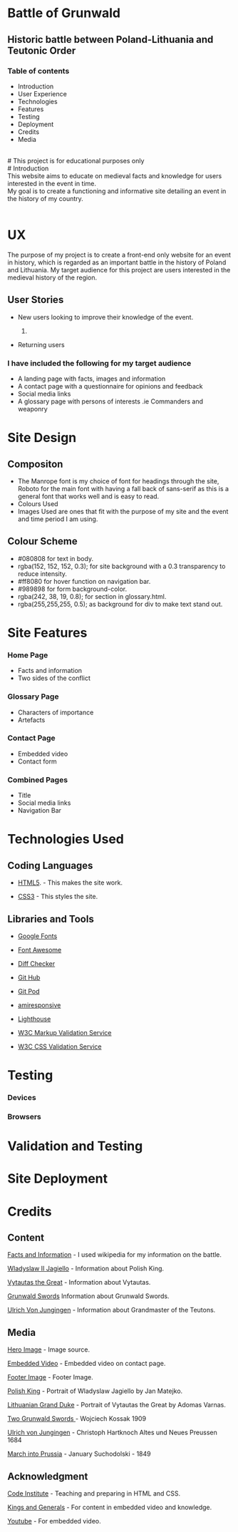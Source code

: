#   Battle of Grunwald 
## Historic battle between Poland-Lithuania and Teutonic Order
 ### Table of contents
* Introduction
* User Experience
* Technologies
* Features
* Testing
* Deployment
* Credits
* Media
<br>
# This project is for educational purposes only
<br>
# Introduction 
 <br>
 This website aims to educate on medieval facts and knowledge for users interested in the event in time.
 <br>
 My goal is to create a functioning and informative site detailing an event in the history of my country.
 <br>
 <br>



 # UX
The purpose of my project is to create a front-end only website for an event in history, which is regarded as an important battle in the history of Poland and Lithuania. 
My target audience for this project are users interested in the medieval history of the region.

## User Stories
* New users looking to improve their knowledge of the event.

    1.


* Returning users 
### I have included the following for my target audience

* A landing page with facts, images and information
* A contact page with a questionnaire for opinions and feedback
* Social media links 
* A glossary page with persons of interests .ie Commanders and weaponry

# Site Design

## Compositon
* The Manrope font is my choice of font for headings through the site, Roboto for the main font with having a fall back of sans-serif as this is a general font that works well and is easy to read.
* Colours Used
* Images Used are ones that fit with the purpose of my site and the event and time period I am using.

## Colour Scheme
* #080808 for text in body.
* rgba(152, 152, 152, 0.3); for site background with a 0.3 transparency to reduce intensity.
* #ff8080 for hover function on navigation bar.
* #989898 for form background-color.
* rgba(242, 38, 19, 0.8); for section in glossary.html.
* rgba(255,255,255, 0.5); as background for div to make text stand out.

# Site Features
### Home Page 
* Facts and information
* Two sides of the conflict
### Glossary Page
* Characters of importance
* Artefacts
### Contact Page
* Embedded video
* Contact form
### Combined Pages
* Title
* Social media links
* Navigation Bar

# Technologies Used

## Coding Languages
* [HTML5](https://en.wikipedia.org/wiki/HTML5 "Wikipedia page for HTML5 Coding Language"). - This makes the site work.

* [CSS3](https://en.wikipedia.org/wiki/CSS "Wikipedia page for CSS3 Styling Language") - This styles the site.

## Libraries and Tools 
* [Google Fonts](https://fonts.google.com "I used Google Fonts for fonts on my site")

* [Font Awesome](https://fontawesome.com/ "The Free version of Font Awesome has provided me with cool font additons")

* [Diff Checker](https://www.diffchecker.com/# "I used diffchecker to check my code")
* [Git Hub](https://github.com/ "I used git hub to store and release my project")
* [Git Pod](https://www.gitpod.io/ "I used git pod to create and write my code for the project")
* [amiresponsive](http://ami.responsivedesign.is/ "I used amiresponsive to check if my site is compatible with different resolution and devices")
* [Lighthouse](https://developers.google.com/web/tools/lighthouse "I used this developer tool for chrome to check quality and responsiveness")
* [W3C Markup Validation Service](https://validator.w3.org/ "This was used to validate my HTML5")
* [W3C CSS Validation Service](https://jigsaw.w3.org/css-validator/ " This was used to validate my CSS")

# Testing
   
### Devices
 

### Browsers

# Validation and Testing


# Site Deployment

# Credits

## Content
[Facts and Information](https://en.wikipedia.org/wiki/Battle_of_Grunwald "I used wikipedia for my information") - I used wikipedia for my information on the battle.

[Wladyslaw II Jagiello](https://en.wikipedia.org/wiki/W%C5%82adys%C5%82aw_II_Jagie%C5%82%C5%82o) - Information about Polish King.

[Vytautas the Great](https://en.wikipedia.org/wiki/Vytautas) - Information about Vytautas.

[Grunwald Swords](https://en.wikipedia.org/wiki/Grunwald_Swords) Information about Grunwald Swords.

[Ulrich Von Jungingen](https://en.wikipedia.org/wiki/Ulrich_von_Jungingen) - Information about Grandmaster of the Teutons.
## Media
[Hero Image](https://en.wikipedia.org/wiki/Battle_of_Grunwald#/media/File:Jan_Matejko,_Bitwa_pod_Grunwaldem.jpg "Image source") - Image source.

[Embedded Video](https://www.youtube.com/watch?v=VeBOJ0bAI6Q "Embedded video on contact page") - Embedded video on contact page.

[Footer Image](https://hdwallpaperim.com/historic-battle-of-grunwald-zalgirio-musis-lithuania-teutonic-battlefields-painting-poland/ "Footer Image") - Footer Image.

[Polish King](https://en.wikipedia.org/wiki/W%C5%82adys%C5%82aw_II_Jagie%C5%82%C5%82o#/media/File:Wladyslaw_Jagiello.jpg) - Portrait of Wladyslaw Jagiello by Jan Matejko.

[Lithuanian Grand Duke](https://www.pinterest.co.uk/pin/661958845209526399/) - Portrait of Vytautas the Great by Adomas Varnas.

[Two Grunwald Swords ](https://it.wikipedia.org/wiki/File:Wojciech_Kossak,_Dwa_miecze.jpg) - Wojciech Kossak 1909

[Ulrich von Jungingen](https://en.wikipedia.org/wiki/Ulrich_von_Jungingen#/media/File:Ulrich_von_Jungingen1.PNG) - Christoph Hartknoch Altes und Neues Preussen 1684

[March into Prussia](http://www.imperialteutonicorder.com/id41.html) - January Suchodolski - 1849
## Acknowledgment
 [Code Institute](https://codeinstitute.net/) - Teaching and preparing in HTML and CSS.

 [Kings and Generals](https://www.youtube.com/channel/UCMmaBzfCCwZ2KqaBJjkj0fw "Fantastic channel for historical content") - For content in embedded video and knowledge.

 [Youtube](https://www.youtube.com/) - For embedded video.


